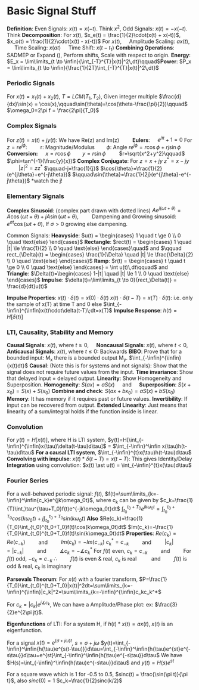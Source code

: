 # Basic Signal Stuff
**Definition**: Even Signals: $x(t) = x(-t)$. Think $x^2$, Odd Signals: $x(t) = -x(-t)$. Think
**Decomposition**: For $x(t)$, $x_e(t) = \frac{1}{2}\cdot(x(t) + x(-t))$, $x_o(t) = \frac{1}{2}\cdot(x(t) - x(-t))$
For $x(t)$, $\quad$Amplitude Scaling: $ax(t)$, $\quad$ Time Scaling: $x(at)$ $\quad$Time Shift: $x(t-t_1)$
**Combining Operations**: SADMEP or Expand (), Perform shifts, Scale with respect to origin.
**Energy**: $E_x = \lim\limits_{t \to \infin}{\int_{-T}^{T}|x(t)|^2\,dt}\qquad$**Power**: $P_x = \lim\limits_{t \to \infin}{\frac{1}{2T}\int_{-T}^{T}|x(t)|^2\,dt}$
### Periodic Signals
For $x(t) = x_1(t) + x_2(t)$, $T = LCM(T_1, T_2)$, Given integer multiple
$\frac{d}{dx}\sin(x) = \cos(x),\qquad\sin(\theta)=\cos(\theta-\frac{\pi}{2})\qquad$ $\omega_0=2\pi f = \frac{2\pi}{T_0}$
### Complex Signals
For $z(t) = x(t) + jy(t)$: We have Re(z) and Im(z) $\qquad$**Eulers**: $\quad e^{j\pi}+1=0$
For  $z=re^{j\phi}$:$\qquad$ r: Magnitude/Modulus$\qquad\phi$: Angle 
$re^{j\phi} = r\cos{\phi} +rj\sin{\phi}$
**Conversion:** $\quad x=r\cos\phi\qquad$$y=r\sin\phi\qquad$ $r=\sqrt{x^2+y^2}\qquad$ $\phi=tan^{-1}(\frac{y}{x})$
**Complex Conjugate**: For $z=x+jy$
$z^*=x-jy$ $\qquad|z|^2=zz^*$ $\qquad-j=\frac{1}{j}$
$\cos{\theta}=\frac{1}{2}(e^{j\theta}+e^{-j\theta})$ $\qquad\sin{\theta}=\frac{1}{2j}(e^{j\theta}-e^{-j\theta})$ *watch the j!
### Elementary Signals
**Complex Sinusoid**: (complex part drawn with dotted lines)
$Ae^{j(\omega t+\theta)} = A\cos(\omega t + \theta) + jA\sin(\omega t+\theta), \qquad$ Dampening and Growing sinusoid: $e^{\sigma t}\cos(\omega t + \theta)$, If $\sigma>0$ growing else dampening. 

Common Signals:
**Heavyside**: $u(t) = \begin{cases} 1 \quad t \ge 0 \\ 0 \quad \text{else} \end{cases}$
**Rectangle**: $rect(t) = \begin{cases} 1 \quad |t| \le \frac{1}{2} \\ 0 \quad \text{else} \end{cases}\quad$ and $\qquad rect_{\Delta}(t) = \begin{cases} \frac{1}{\Delta} \quad |t| \le \frac{\Delta}{2} \\ 0 \quad \text{else} \end{cases}$
**Ramp**: $r(t) = \begin{cases} t \quad t \ge 0 \\ 0 \quad \text{else} \end{cases} = \int u(t)\,dt\qquad$ and $\qquad$ **Triangle**: $\Delta(t)=\begin{cases} 1-|t| \quad |t| \le 1 \\ 0 \quad \text{else} \end{cases}$
**Impulse**: $\delta(t)=\lim\limits_{t \to 0}{rect_\Delta(t)} = \frac{d}{dt}u(t)$

**Impulse Properties**:
$x(t)\cdot\delta(t)=x(0)\cdot\delta(t)$
$x(t)\cdot\delta(t-T)=x(T)\cdot\delta(t)$: i.e. only the sample of x(T) at time T and 0 else
$\int_{-\infin}^{\infin}x(t)\cdot\delta(t-T)\;dt=x(T)$
**Impulse Response**: $h(t) = H[\delta(t)]$

### LTI, Causality, Stability and Memory
**Causal Signals**: $x(t)$, where $t\ge0$,$\quad$ **Noncausal Signals**: $x(t)$, where $t\lt0$,$\quad$**Anticausal Signals**: $x(t)$, where $t\le0$: Backwards
**BIBO**: Prove that for a bounded input: M<sub>x</sub> there is a bounded output M<sub>y</sub>. $\int_{-\infin}^{\infin}{x(t)dt}$
**Causal**: (Note this is for systems and not signals): Show that the signal does not require future values from the input.
**Time invariance**: Show that delayed input = delayed output.
**Linearity**: Show Homogeneity and Superposition. 
**Homogeneity**: $S(ax) = aS(x)\quad$ and $\quad$**Superposition**: $S(x+ x_0) = S(x) + S(x_0)$
**Combine and check**: $S(ax + bx_0) = aS(x) + bS(x_0)$
**Memory**: It has memory if it requires past or future values.
**Invertibility**: If input can be recovered from output.
**Extended Linearity**: Just means that linearity of a sum/integral holds if the function inside is linear.
### Convolution
For $y(t)=H[x(t)]$, where H is LTI system, $y(t)=H[\int_{-\infin}^{\infin}x(\tau)\delta(t-\tau)d\tau]$
= $\int_{-\infin}^\infin x(\tau)h(t-\tau)d\tau$
**For a causal LTI system**, $\int_{-\infin}^{t}x(\tau)h(t-\tau)d\tau$
**Convolving with impulse**: $x(t)\ast\delta(t-T) = x(t-T)$: This gives Identity/Delay
**Integration** using convolution: $x(t) \ast u(t) = \int_{-\infin}^{t}x(\tau)d\tau$

### Fourier Series
For a well-behaved periodic signal: $f(t)$,
$f(t)=\sum\limits_{k=-\infin}^\infin{c_k}e^{jk\omega_0t}$, where c<sub>k</sub> can be given by
$c_k=\frac{1}{T}\int_\tau^{\tau+T_0}f(t)e^{-jk\omega_0t}dt$
$\int_{t_0}^{t_0+T_0}e^{jk\omega_0t}=\int_{t_0}^{t_0+T_0}cos({k\omega_0t)} + j\int_{t_0}^{t_0+T_0}sin({k\omega_0t)}$
**Also**
$Re(c_k)=\frac{1}{T_0}\int_{t_0}^{t_0+T_0}f(t)\cos(k\omega_0t)dt$
$Im(c_k)=-\frac{1}{T_0}\int_{t_0}^{t_0+T_0}f(t)\sin(k\omega_0t)dt$
**Properties**:
$Re(c_k) = Re(c_{-k})\qquad$ and $\qquad Im(c_k) = -Im(c_{-k})$
$c_k^\ast=c_{-k}\qquad$ and $\qquad |c_k|=|c_{-k}|\qquad$ and $\qquad\measuredangle c_k=-\measuredangle c_{k}^\ast$
For $f(t)$ even, $c_k=c_{-k}\qquad$ and $\qquad$For $f(t)$ odd, $-c_k=c_{-k}$
$\therefore$ $\qquad f(t)$ is even & real, $c_k$ is real $\qquad$ and $\qquad f(t)$ is odd & real, $c_k$ is imaginary

**Parsevals Theorum**:
For $x(t)$ with a fourier transform,
$P=\frac{1}{T_0}\int_{t_0}^{t_0+T_0}|x(t)|^2dt=\sum\limits_{k=-\infin}^{\infin}|c_k|^2=\sum\limits_{k=-\infin}^{\infin}c_kc_k^*$

For $c_k=|c_k|e^{j\measuredangle c_k}$, We can have a Amplitude/Phase plot: ex: $\frac{3}{2}e^{2\pi jt}$.

**Eigenfunctions** of LTI:
For a system H, if $h(t)\ast x(t)=ax(t),\; x(t)$ is an eigenfunction.

For a signal $x(t) = e^{(\sigma+j\omega)t}$, $s=\sigma+j\omega$
$y(t)=\int_{-\infin}^\infin{h(\tau)e^{s(t-\tau)}}d\tau=\int_{-\infin}^\infin{h(\tau)e^{st}e^{-s\tau}}d\tau=e^{st}\int_{-\infin}^\infin{h(\tau)e^{-s\tau}}d\tau$
We have $H(s)=\int_{-\infin}^\infin{h(\tau)e^{-s\tau}}d\tau$ and $y(t) = H(s)e^{st}$

For a square wave which is 1 for -0.5 to 0.5,
$sinc(t) = \frac{\sin(\pi t)}{\pi t}$, also $sinc(0)=1$
$c_k=\frac{1}{2}sinc(k/2)$
